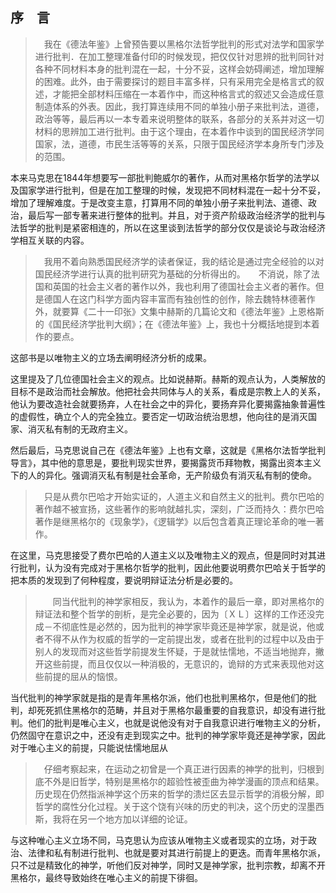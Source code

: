 <h2>序　言</h2><blockquote>　我在《德法年鉴》上曾预告要以黑格尔法哲学批判的形式对法学和国家学进行批判．在加工整理准备付印的时候发现，把仅仅针对思辨的批判同针对各种不同材料本身的批判混在一起，十分不妥，这样会妨碍阐述，增加理解的困难。此外，由于需要探讨的题目丰富多样，只有采用完全是格言式的叙述，才能把全部材料压缩在一本着作中，而这种格言式的叙述又会造成任意制造体系的外表。因此，我打算连续用不同的单独小册子来批判法，道德，政治等等，最后再以一本专着来说明整体的联系，各部分的关系并对这一切材料的思辨加工进行批判。由于这个理由，在本着作中谈到的国民经济学同国家，法，道德，市民生活等等的关系，只限于国民经济学本身所专门涉及的范围。</blockquote><p>本来马克思在1844年想要写一部批判鲍威尔的著作，从而对黑格尔哲学的法学以及国家学进行批判，但是在加工整理的时候，发现把不同材料混在一起十分不妥，增加了理解难度。于是改变主意，打算用不同的单独小册子来批判法、道德、政治，最后写一部专著来进行整体的批判。并且，对于资产阶级政治经济学的批判与法哲学的批判是紧密相连的，所以在这里谈到法哲学的部分仅仅是谈论与政治经济学相互关联的内容。</p><blockquote>　我用不着向熟悉国民经济学的读者保证，我的结论是通过完全经验的以对国民经济学进行认真的批判研究为基础的分析得出的。　　不消说，除了法国和英国的社会主义者的著作以外，我也利用了德国社会主义者的著作。但是德国人在这门科学方面内容丰富而有独创性的创作，除去魏特林德著作外，就要算《二十一印张》文集中赫斯的几篇论文和《德法年鉴》上恩格斯的《国民经济学批判大纲》；在《德法年鉴》上，我也十分概括地提到本着作的要点。</blockquote><p>这部书是以唯物主义的立场去阐明经济分析的成果。</p><p>这里提及了几位德国社会主义的观点。比如说赫斯。赫斯的观点认为，人类解放的目标不是政治而社会解放。他把社会共同体与人的关系，看成是宗教上人的关系，他认为要改造社会就要扬弃，人在社会之中的异化，要扬弃异化要揭露抽象普遍性的虚假性，确立个人的完全独立。要否定一切政治统治思想，他向往的是消灭国家、消灭私有制的无政府主义。</p><p>然后最后，马克思说自己在《德法年鉴》上也有文章，这就是《黑格尔法哲学批判导言》，其中他的意思是，要批判现实世界，要揭露货币拜物教，揭露出资本主义下的人的异化。强调消灭私有制是社会革命，无产阶级负有消灭私有制的使命。</p><blockquote>　只是从费尔巴哈才开始实证的，人道主义和自然主义的批判。费尔巴哈的著作越不被宣扬，这些著作的影响就越扎实，深刻，广泛而持久：费尔巴哈著作是继黑格尔的《现象学》，《逻辑学》以后包含着真正理论革命的唯一著作。</blockquote><p>在这里，马克思接受了费尔巴哈的人道主义以及唯物主义的观点，但是同时对其进行批判，认为没有完成对于黑格尔哲学的批判，因此他要说明费尔巴哈关于哲学的把本质的发现到了何种程度，要说明辩证法分析是必要的。</p><blockquote>　　同当代批判的神学家相反，我认为，本着作的最后一章，即对黑格尔的辩证法和整个哲学的剖析，是完全必要的，因为〔ＸＬ〕这样的工作还没完成－不彻底性是必然的，因为批判的神学家毕竟还是神学家，就是说，他或者不得不从作为权威的哲学的一定前提出发，或者在批判的过程中以及由于别人的发现而对这些哲学前提发生怀疑，于是就怯懦地，不适当地抛弃，撇开这些前提，而且仅仅以一种消极的，无意识的，诡辩的方式来表现他对这些前提的屈从的恼恨。</blockquote><p>当代批判的神学家就是指的是青年黑格尔派，他们也批判黑格尔，但是他们的批判，却死死抓住黑格尔的范畴，并且对于黑格尔最重要的自我意识，却没有进行批判。他们的批判是唯心主义，也就是说他没有对于自我意识进行唯物主义的分析，仍然固守在意识之中，还没有走到现实之中。批判的神学家毕竟还是神学家，因此对于唯心主义的前提，只能说怯懦地屈从</p><blockquote>　仔细考察起来，在运动之初曾是一个真正进行因素的神学的批判，归根到底不外是旧哲学，特别是黑格尔的超验性被歪曲为神学漫画的顶点和结果。历史现在仍然指派神学这个历来的哲学的溃烂区去显示哲学的消极分解，即哲学的腐性分化过程。关于这个饶有兴味的历史的判决，这个历史的涅墨西斯，我将在另一个地方加以详细的论证。</blockquote><p>与这种唯心主义立场不同，马克思认为应该从唯物主义或者现实的立场，对于政治、法律和私有制进行批判、也就是要对其进行前提上的更迭。而青年黑格尔派，只不过是精致化的神学，听他们反对神学，同时又是神学家，批判宗教，却离不开黑格尔，最终导致始终在唯心主义的前提下徘徊。</p>